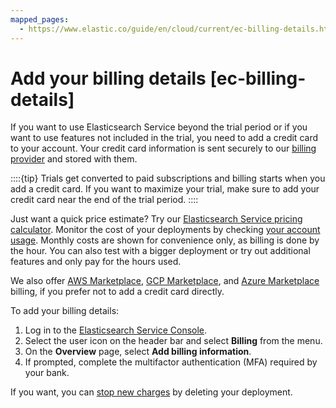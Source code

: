 ```yaml
---
mapped_pages:
  - https://www.elastic.co/guide/en/cloud/current/ec-billing-details.html
---
```


# Add your billing details [ec-billing-details]

If you want to use Elasticsearch Service beyond the trial period or if you want to use features not included in the trial, you need to add a credit card to your account. Your credit card information is sent securely to our [billing provider](http://recurly.com/security) and stored with them.

::::{tip} 
Trials get converted to paid subscriptions and billing starts when you add a credit card. If you want to maximize your trial, make sure to add your credit card near the end of the trial period.
::::


Just want a quick price estimate? Try our [Elasticsearch Service pricing calculator](https://www.elastic.co/cloud/elasticsearch-service/pricing). Monitor the cost of your deployments by checking [your account usage](monitor-analyze-usage.md). Monthly costs are shown for convenience only, as billing is done by the hour. You can also test with a bigger deployment or try out additional features and only pay for the hours used.

We also offer [AWS Marketplace](../../deploy/elastic-cloud/aws-marketplace.md), [GCP Marketplace](../../deploy/elastic-cloud/google-cloud-platform-marketplace.md), and [Azure Marketplace](https://www.elastic.co/guide/en/cloud/current/ec-billing-azure.html) billing, if you prefer not to add a credit card directly.

To add your billing details:

1. Log in to the [Elasticsearch Service Console](https://cloud.elastic.co?page=docs&placement=docs-body).
2. Select the user icon on the header bar and select **Billing** from the menu.
3. On the **Overview** page, select **Add billing information**.
4. If prompted, complete the multifactor authentication (MFA) required by your bank.

If you want, you can [stop new charges](stop-charges-for-project-deployment.md) by deleting your deployment.

